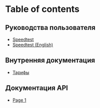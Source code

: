 # Table of contents

## Руководства пользователя <a href="#user_guides" id="user_guides"></a>

* [Speedtest](user_guides/speedtest-ru.md)
* [Speedtest (English)](user_guides/speedtest-en.md)

## Внутренняя документация <a href="#internal_docs" id="internal_docs"></a>

* [Тарифы](internal_docs/tariffs.md)

## Документация API <a href="#api_docs" id="api_docs"></a>

* [Page 1](api_docs/page-1.md)
